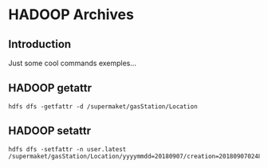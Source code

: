 HADOOP Archives
==============

Introduction
------------
Just some cool commands exemples...


## HADOOP getattr
````
hdfs dfs -getfattr -d /supermaket/gasStation/Location
````

## HADOOP setattr
````
hdfs dfs -setfattr -n user.latest /supermaket/gasStation/Location/yyyymmdd=20180907/creation=20180907024840
````

